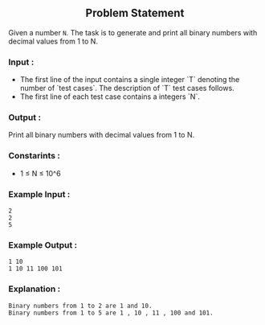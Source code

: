 <h2 align="center">Problem Statement</h2>

Given a number `N`. The task is to generate and print all binary numbers with decimal values from 1 to N.

### Input :
<ul>
	<li>The first line of the input contains a single integer `T` denoting the number of `test cases`. The description of `T` test cases follows.</li>
	<li>The first line of each test case contains a integers `N`.</li>
</ul>

### Output :
Print all binary numbers with decimal values from 1 to N.
### Constarints :
<ul>
	<li>1 ≤ N ≤ 10^6</li>
</ul>

### Example Input :
```
2
2
5
```

### Example Output :
```
1 10
1 10 11 100 101
```

### Explanation :
```
Binary numbers from 1 to 2 are 1 and 10.
Binary numbers from 1 to 5 are 1 , 10 , 11 , 100 and 101.
```
